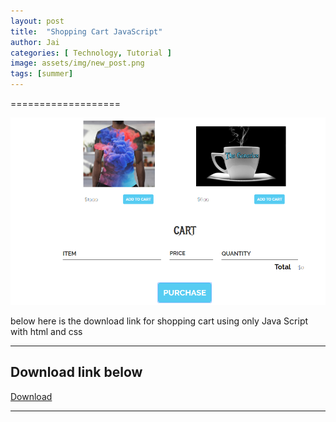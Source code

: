 ```yaml
---
layout: post
title:  "Shopping Cart JavaScript"
author: Jai
categories: [ Technology, Tutorial ]
image: assets/img/new_post.png
tags: [summer]
---
```







===================


![enter image description here](https://raw.githubusercontent.com/Gamedoper/gamedoperblog.github.io/master/assets/img/new_post.png)

below here is the download link for shopping cart using only Java Script with html and css 

----------


Download link below
-------------





[Download ](https://www.mediafire.com/file/6oqddj7l1oobd3y/javascriptcart.rar/file)


----------
